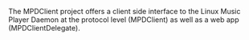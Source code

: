 The MPDClient project offers a client side interface to the Linux Music Player Daemon at the protocol level (MPDClient) as well as a web app (MPDClientDelegate). 